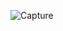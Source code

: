 ![Capture](https://github.com/AsmaCherifa/HR-Dashboard---Power-BI/assets/66530514/f3904b28-a1e5-4567-8124-1cb8b1bb2259)
